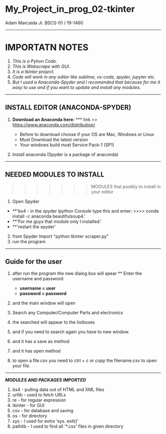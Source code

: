 # My_Project_in_prog_02-tkinter
Adam Marcaida Jr. BSCS-01 / 19-1460
*****************************************************************************************************************
# IMPORTATN NOTES     
   1. *This is a Pyhon Code.*
   2. *This is Webscrape with GUI.*
   3. *It is a tkinter project.*
   4. *Code will work in any editor like sublime, vs-code, spyder, jupyter etc.*
   5. *But I used a Anaconda-Spyder and I recomended that because for me it easy to use and if you want to update and install any modules.*
******************************************************************************************************************
## INSTALL EDITOR (ANACONDA-SPYDER)    

1. **Download an Anaconda here:**
    *** link >> https://www.anaconda.com/distribution/
    * Before to download choose if your OS are Mac, Windows or Linux
    * Must Download the latest version
    * Your windows build must Service Pack-1 (SP1)
    
2. Install anaconda (Spyder is a package of anaconda)
******************************************************************************************************************
## NEEDED MODULES TO INSTALL     
>>>>>>> MODULES that posibly to install in your editor
1. Open Spyder
- **'bs4 - in the spyder Ipython Console type this and enter: >>>> conda install -c anaconda beautifulsoup4.'
- **'For me guys that module only I installed.'
- **'restart the spyder'
2.  from Spyder Import "python tkinter scraper.py"
3. run the program
******************************************************************************************************************
## Guide for the user   

1. after run the program the new dialog box will apear 
  ** Enter the username and password:
     - **username = user** 
     - **password = password**
      
2. and the main window will open
3. Search any Computer/Computer Parts and electronics
4. the searched will appear to the listboxes
5. and if you need to search again you have to new window.
6. and it has a save as method
7. and it has open method
8. to open a file.csv you need to ctrl + c or copy the filename.csv to open your file.

******************************************************************************************************************


***MODULES AND PACKAGES IMPORTED***
1. bs4 - pulling data out of HTML and XML files
2. urllib -  used to fetch URLs
3. re -  for regular expression
4. tkinter - for GUI
5. csv -  for database and saving
6. os -  for directory
7. sys - I used for extra 'sys. exit()'
8. pathlib - I used to find all '*.csv' files in given directory

